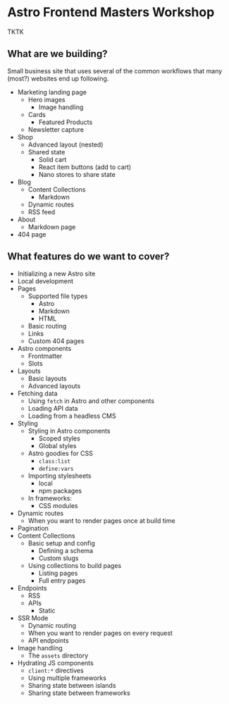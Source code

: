 # Astro Frontend Masters Workshop

TKTK

## What are we building?

Small business site that uses several of the common workflows that many (most?) websites end up following.

- Marketing landing page
  - Hero images
    - Image handling
  - Cards
    - Featured Products
  - Newsletter capture
- Shop 
  - Advanced layout (nested)
  - Shared state
    - Solid cart
    - React item buttons (add to cart)
    - Nano stores to share state
- Blog
  - Content Collections
    - Markdown
  - Dynamic routes
  - RSS feed
- About
  - Markdown page
- 404 page

## What features do we want to cover?

- Initializing a new Astro site
- Local development
- Pages
	- Supported file types
		- Astro
		- Markdown
		- HTML
	- Basic routing
	- Links
	- Custom 404 pages
- Astro components
	- Frontmatter
	- Slots
- Layouts
	- Basic layouts
	- Advanced layouts
- Fetching data
	- Using `fetch` in Astro and other components
	- Loading API data
	- Loading from a headless CMS
- Styling
	- Styling in Astro components
		- Scoped styles
		- Global styles
	- Astro goodies for CSS
		- `class:list`
		- `define:vars`
	- Importing stylesheets
		- local
		- npm packages
	- In frameworks:
		- CSS modules
- Dynamic routes
	- When you want to render pages once at build time
- Pagination
- Content Collections
	- Basic setup and config
		- Defining a schema
		- Custom slugs
	- Using collections to build pages
		- Listing pages
		- Full entry pages
- Endpoints
	- RSS
	- APIs
		- Static
- SSR Mode
	- Dynamic routing
  	- When you want to render pages on every request
	- API endpoints
- Image handling
	- The `assets` directory
- Hydrating JS components
	- `client:*` directives
	- Using multiple frameworks
	- Sharing state between islands
	- Sharing state between frameworks